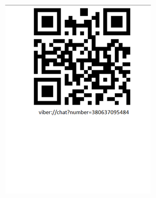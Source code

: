 [![Viber](https://github.com/bondpy202212/Files/blob/main/viber/Viber.png)](://viber://chat?number=380637095484)
